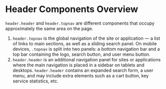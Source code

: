 # Header Components Overview

`header.header` and `header.topnav` are different components that occupy approximately the same area on the page.

1. `header.topnav` is the global navigation of the site or application — a list of links to main sections, as well as a sliding search panel. On mobile devices, `.topnav` is split into two panels: a bottom navigation bar and a top bar containing the logo, search button, and user menu button.
2. `header.header` is an additional navigation panel for sites or applications where the main navigation is placed in a sidebar on tablets and desktops. `header.header` contains an expanded search form, a user menu, and may include extra elements such as a cart button, key service statistics, etc.
